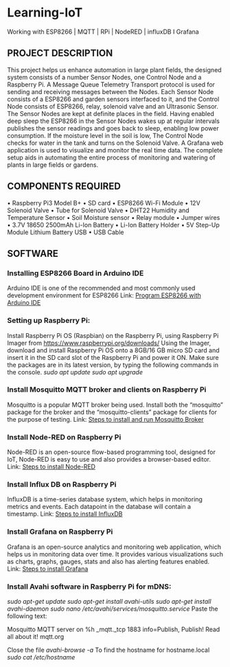# Learning-IoT
Working with ESP8266 | MQTT | RPi | NodeRED | influxDB I Grafana

## PROJECT DESCRIPTION
This project helps us enhance automation in large plant fields, the designed system consists of a number Sensor Nodes, one Control Node and a Raspberry Pi. A Message Queue Telemetry Transport protocol is used for sending and receiving messages between the Nodes. Each Sensor Node consists of a ESP8266 and garden sensors interfaced to it, and the Control Node consists of ESP8266, relay, solenoid valve and an Ultrasonic Sensor. The Sensor Nodes are kept at definite places in the field. Having enabled deep sleep the ESP8266 in the Sensor Nodes wakes up at regular intervals publishes the sensor readings and goes back to sleep, enabling low power consumption. If the moisture level in the soil is low, The Control Node checks for water in the tank and turns on the Solenoid Valve. A Grafana web application is used to visualize and monitor the real time data. The complete setup aids in automating the entire process of monitoring and watering of plants in large fields or gardens.

## COMPONENTS REQUIRED
•	Raspberry Pi3 Model B+
•	SD card 
•	ESP8266 Wi-Fi Module
•	12V Solenoid Valve
•	Tube for Solenoid Valve 
•	DHT22 Humidity and Temperature Sensor
•	Soil Moisture sensor
•	Relay module
•	Jumper wires
•	3.7V 18650 2500mAh Li-Ion Battery 
•	Li-Ion Battery Holder
•	5V Step-Up Module Lithium Battery USB 
•	USB Cable

## SOFTWARE

### Installing ESP8266 Board in Arduino IDE
Arduino IDE is one of the recommended and most commonly used development environment for ESP8266 
Link: [Program ESP8266 with Arduino IDE](https://randomnerdtutorials.com/how-to-install-esp8266-board-arduino-ide/)

### Setting up Raspberry Pi:
Install Raspberry Pi OS (Raspbian) on the Raspberry Pi, using Raspberry Pi Imager from https://www.raspberrypi.org/downloads/
Using the Imager, download and install Raspberry Pi OS onto a 8GB/16 GB micro SD card and insert it in the SD card slot of the Raspberry Pi and power it ON.
Make sure the packages are in its latest version, by typing the following commands in the console.
*sudo apt update*
*sudo apt upgrade*

### Install Mosquitto MQTT broker and clients on Raspberry Pi
Mosquitto is a popular MQTT broker being used. Install both the “mosquitto” package for the broker and the “mosquitto-clients” package for clients for the purpose of testing.
Link: [Steps to install and run Mosquitto Broker](https://randomnerdtutorials.com/how-to-install-mosquitto-broker-on-raspberry-pi/)

### Install Node-RED on Raspberry Pi
Node-RED is an open-source flow-based programming tool, designed for IoT, Node-RED is easy to use and also provides a browser-based editor.
Link: [Steps to install Node-RED](https://pimylifeup.com/node-red-raspberry-pi/)

### Install Influx DB on Raspberry Pi
InfluxDB is a time-series database system, which helps in monitoring metrics and events. Each datapoint in the database will contain a timestamp.
Link: [Steps to install InfluxDB](https://pimylifeup.com/raspberry-pi-influxdb/)

### Install Grafana on Raspberry Pi
Grafana is an open-source analytics and monitoring web application, which helps us in monitoring data over time. It provides various visualizations such as charts, graphs, gauges, stats and also has alerting features enabled.
Link: [Steps to install Grafana](https://pimylifeup.com/raspberry-pi-grafana/)

### Install Avahi software in Raspberry Pi for mDNS:
*sudo apt-get update*
*sudo apt-get install avahi-utils*
*sudo apt-get install avahi-daemon*
*sudo nano /etc/avahi/services/mosquitto.service*
Paste the following text:

<!DOCTYPE service-group SYSTEM "avahi-service.dtd">
<service-group>
 <name replace-wildcards="yes">Mosquitto MQTT server on %h</name>
  <service>
   <type>_mqtt._tcp</type>
   <port>1883</port>
   <txt-record>info=Publish, Publish! Read all about it! mqtt.org</txt-record>
  </service>
</service-group>

Close the file
*avahi-browse -a*
To find the hostname for hostname.local
*sudo cat /etc/hostname*



